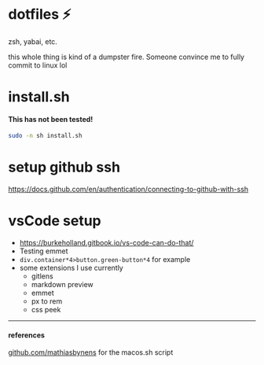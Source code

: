 # dotfiles ⚡️
zsh, yabai, etc.

this whole thing is kind of a dumpster fire. Someone convince me to fully commit to linux lol

# install.sh
#### This has not been tested!
```bash
sudo -n sh install.sh
```
# setup github ssh

https://docs.github.com/en/authentication/connecting-to-github-with-ssh

# vsCode setup
* https://burkeholland.gitbook.io/vs-code-can-do-that/
* Testing emmet
* `div.container*4>button.green-button*4` for example
* some extensions I use currently
	* gitlens
	* markdown preview
	* emmet
	* px to rem
	* css peek


_ _ _

#### references

[github.com/mathiasbynens](github.com/mathiasbynens) for the macos.sh script


